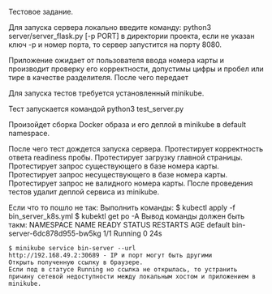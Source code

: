 Тестовое задание.

Для запуска сервера локально введите команду: python3 server/server_flask.py [-p PORT] в директории проекта, если не указан ключ -p и номер порта, то сервер запустится на порту 8080.

Приложение ожидает от пользователя ввода номера карты и производит проверку его корректности, допустимы цифры и пробел или тире в качестве разделителя.
После чего передает 

Для запуска тестов требуется установленный minikube.

Тест запускается командой python3 test_server.py

Произойдет сборка Docker образа и его деплой в minikube в default namespace.

После чего тест дождется запуска сервера.
Протестирует корректность ответа readiness пробы.
Протестирует загрузку главной страницы.
Протестирует запрос существующего в базе номера карты.
Протестирует запрос несуществующего в базе номера карты.
Протестирует запрос не валидного номера карты.
После проведения тестов удалит деплой сервиса из minikube.

Если что то пошло не так:
Выполнить команды:
    $ kubectl apply -f bin_server_k8s.yml
    $ kubektl get po -A
    Вывод команды должен быть такм:
    NAMESPACE     NAME                               READY   STATUS    RESTARTS       AGE
    default       bin-server-6dc878d955-bw5kg        1/1     Running   0              24s

    $ minikube service bin-server --url
    http://192.168.49.2:30689 - IP и порт могут быть другими
    Открыть полученную ссылку в браузере.
    Если под в статусе Running но ссылка не открылась, то устранить причину сетевой недоступности между локальным хостом и приложением в minikube.    

